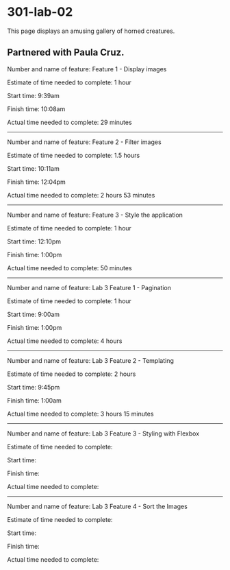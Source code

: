 # 301-lab-02

This page displays an amusing gallery of horned creatures. 

Partnered with Paula Cruz.
-------

Number and name of feature: Feature 1 - Display images

Estimate of time needed to complete: 1 hour

Start time: 9:39am

Finish time: 10:08am

Actual time needed to complete: 29 minutes

-------

Number and name of feature: Feature 2 - Filter images

Estimate of time needed to complete: 1.5 hours

Start time: 10:11am

Finish time: 12:04pm

Actual time needed to complete: 2 hours 53 minutes

-------

Number and name of feature: Feature 3 - Style the application

Estimate of time needed to complete: 1 hour

Start time: 12:10pm

Finish time: 1:00pm

Actual time needed to complete: 50 minutes

-------

Number and name of feature: Lab 3 Feature 1 - Pagination

Estimate of time needed to complete: 1 hour

Start time: 9:00am

Finish time: 1:00pm

Actual time needed to complete: 4 hours

-------

Number and name of feature: Lab 3 Feature 2 - Templating

Estimate of time needed to complete: 2 hours

Start time: 9:45pm

Finish time: 1:00am

Actual time needed to complete: 3 hours 15 minutes

-------

Number and name of feature: Lab 3 Feature 3 - Styling with Flexbox

Estimate of time needed to complete: 

Start time: 

Finish time: 

Actual time needed to complete: 

-------

Number and name of feature: Lab 3 Feature 4 - Sort the Images

Estimate of time needed to complete: 

Start time: 

Finish time: 

Actual time needed to complete: 
